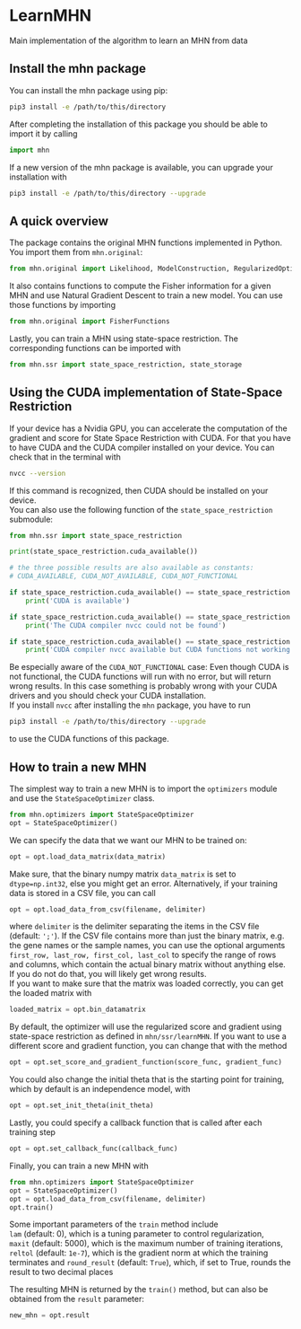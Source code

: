 # LearnMHN

Main implementation of the algorithm to learn an MHN from data

## Install the mhn package

You can install the mhn package using pip:

```bash
pip3 install -e /path/to/this/directory
```

After completing the installation of this package you should be able to import it by calling
```python
import mhn
```

If a new version of the mhn package is available, you can upgrade your installation with
```bash
pip3 install -e /path/to/this/directory --upgrade
```

## A quick overview

The package contains the original MHN functions implemented in Python. You import them from ``mhn.original``:
```python
from mhn.original import Likelihood, ModelConstruction, RegularizedOptimization, UtilityFunctions
```
It also contains functions to compute the Fisher information for a given MHN and use
Natural Gradient Descent to train a new model. You can use those functions by importing
```python
from mhn.original import FisherFunctions
```
Lastly, you can train a MHN using state-space restriction. The corresponding functions
can be imported with
```python
from mhn.ssr import state_space_restriction, state_storage
```

## Using the CUDA implementation of State-Space Restriction
If your device has a Nvidia GPU, you can accelerate the computation of the gradient and score for
State Space Restriction with CUDA. 
For that you have to have CUDA and the CUDA compiler
installed on your device. You can check that in the terminal with
```bash
nvcc --version
```
If this command is recognized, then CUDA should be installed on your device.  
You can also use the following function of the ```state_space_restriction``` submodule:
```python
from mhn.ssr import state_space_restriction

print(state_space_restriction.cuda_available())

# the three possible results are also available as constants:
# CUDA_AVAILABLE, CUDA_NOT_AVAILABLE, CUDA_NOT_FUNCTIONAL

if state_space_restriction.cuda_available() == state_space_restriction.CUDA_AVAILABLE:
    print('CUDA is available')

if state_space_restriction.cuda_available() == state_space_restriction.CUDA_NOT_AVAILABLE:
    print('The CUDA compiler nvcc could not be found')

if state_space_restriction.cuda_available() == state_space_restriction.CUDA_NOT_FUNCTIONAL:
    print('CUDA compiler nvcc available but CUDA functions not working. Check CUDA installation')
```

Be especially aware of the ```CUDA_NOT_FUNCTIONAL``` case: Even though CUDA
is not functional, the CUDA functions will run with no error, but will
return wrong results. In this case
something is probably wrong with your CUDA drivers and you should check your CUDA
installation.  
If you install ``nvcc`` after installing the ``mhn`` package, you have to
run 
```bash
pip3 install -e /path/to/this/directory --upgrade
```
to use the CUDA functions of this package.

## How to train a new MHN

The simplest way to train a new MHN is to import the ```optimizers``` module and
use the ```StateSpaceOptimizer``` class.
```python
from mhn.optimizers import StateSpaceOptimizer
opt = StateSpaceOptimizer()
```
We can specify the data that we want our MHN to be trained on:
```python
opt = opt.load_data_matrix(data_matrix)
```
Make sure, that the binary numpy matrix ```data_matrix``` is set to ```dtype=np.int32```, else you 
might get an error. Alternatively, if your training data is stored in a CSV file, you can call
```python
opt = opt.load_data_from_csv(filename, delimiter)
```
where ```delimiter``` is the delimiter separating the items in the CSV file (default: ``';'``). If
the CSV file contains more than just the binary matrix, e.g. the gene names or 
the sample names, you can use the optional 
arguments ```first_row, last_row, first_col, last_col``` to specify the range of
rows and columns, which contain the actual binary matrix without anything else.
If you do not do that, you will likely get wrong results.  
If you want to make sure that the matrix was loaded correctly, you can get 
the loaded matrix with
```python
loaded_matrix = opt.bin_datamatrix
```
By default, the optimizer will use the regularized score and gradient using 
state-space restriction as defined in ```mhn/ssr/learnMHN```. If you want to
use a different score and gradient function, you can change that with the method
```python
opt = opt.set_score_and_gradient_function(score_func, gradient_func)
```
You could also change the initial theta that is the starting point for training, which by default
is an independence model, with
```python
opt = opt.set_init_theta(init_theta)
```
Lastly, you could specify a callback function that is called after each training step
```python
opt = opt.set_callback_func(callback_func)
```

Finally, you can train a new MHN with
```python
from mhn.optimizers import StateSpaceOptimizer
opt = StateSpaceOptimizer()
opt = opt.load_data_from_csv(filename, delimiter)
opt.train()
```
Some important parameters of the ``train`` method include  
``lam`` (default: 0), which is
a tuning parameter to control regularization,  
``maxit`` (default: 5000), which is the maximum
number of training iterations,  
```reltol``` (default: ``1e-7``), which is the gradient norm at which the training terminates and
```round_result``` (default: ``True``), which, if set to True, rounds the result to two decimal places  
  
The resulting MHN is returned by the ```train()``` method, but can also be obtained
from the ```result``` parameter:
```python
new_mhn = opt.result
```
